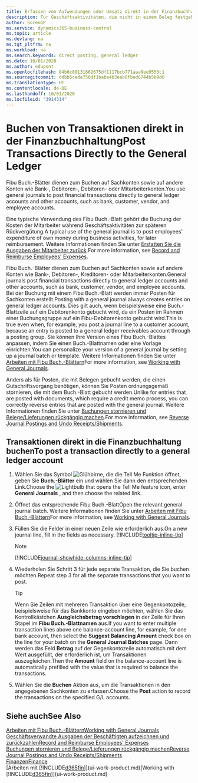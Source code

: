 ```yaml
---
title: Erfassen von Aufwendungen oder Umsatz direkt in der Finanzbuchhaltung| Microsoft Docs
description: Für Geschäftsaktivitäten, die nicht in einem Beleg festgehlaten sind, wie kleinere Aufwendungen oder Zahlungseingänge, können Sie die entsprechenden Transaktionen erstellen, indem Sie die Buch.-Blattzeilen im Fibu Buch.-Blatt buchen.
author: SorenGP
ms.service: dynamics365-business-central
ms.topic: article
ms.devlang: na
ms.tgt_pltfrm: na
ms.workload: na
ms.search.keywords: direct posting, general ledger
ms.date: 10/01/2020
ms.author: edupont
ms.openlocfilehash: 84b6c80131662675df1117bcb771aaa0ee9553c1
ms.sourcegitcommit: ddbb5cede750df1baba4b3eab8fbed6744b5b9d6
ms.translationtype: HT
ms.contentlocale: de-DE
ms.lasthandoff: 10/01/2020
ms.locfileid: "3914314"
---
```

# <a name="post-transactions-directly-to-the-general-ledger"></a><span data-ttu-id="57e7b-103">Buchen von Transaktionen direkt in der Finanzbuchhaltung</span><span class="sxs-lookup"><span data-stu-id="57e7b-103">Post Transactions Directly to the General Ledger</span></span>

<span data-ttu-id="57e7b-104">Fibu Buch.-Blätter dienen zum Buchen auf Sachkonten sowie auf andere Konten wie Bank-, Debitoren-, Debitoren- oder Mitarbeiterkonten.</span><span class="sxs-lookup"><span data-stu-id="57e7b-104">You use general journals to post financial transactions directly to general ledger accounts and other accounts, such as bank, customer, vendor, and employee accounts.</span></span>  

<span data-ttu-id="57e7b-105">Eine typische Verwendung des Fibu Buch.-Blatt gehört die Buchung der Kosten der Mitarbeiter während  Geschäftsaktivitäten zur späteren Rückvergütung.</span><span class="sxs-lookup"><span data-stu-id="57e7b-105">A typical use of the general journal is to post employees' expenditure of own money during business activities, for later reimbursement.</span></span> <span data-ttu-id="57e7b-106">Weitere Informationen finden Sie unter [Erstatten Sie die Ausgaben der Mitarbeiter zurück](finance-how-record-reimburse-employee-expenses.md).</span><span class="sxs-lookup"><span data-stu-id="57e7b-106">For more information, see [Record and Reimburse Employees' Expenses](finance-how-record-reimburse-employee-expenses.md).</span></span>

<span data-ttu-id="57e7b-107">Fibu Buch.-Blätter dienen zum Buchen auf Sachkonten sowie auf andere Konten wie Bank-, Debitoren-, Kreditoren- oder Mitarbeiterkonten.</span><span class="sxs-lookup"><span data-stu-id="57e7b-107">General journals post financial transactions directly to general ledger accounts and other accounts, such as bank, customer, vendor, and employee accounts.</span></span> <span data-ttu-id="57e7b-108">Bei der Buchung mit einem Fibu Buch.-Blatt werden immer Posten für Sachkonten erstellt.</span><span class="sxs-lookup"><span data-stu-id="57e7b-108">Posting with a general journal always creates entries on general ledger accounts.</span></span> <span data-ttu-id="57e7b-109">Dies gilt auch, wenn beispielsweise eine Buch.-Blattzeile auf ein Debitorenkonto gebucht wird, da ein Posten im Rahmen einer Buchungsgruppe auf ein Fibu-Debitorenkonto gebucht wird.</span><span class="sxs-lookup"><span data-stu-id="57e7b-109">This is true even when, for example, you post a journal line to a customer account, because an entry is posted to a general ledger receivables account through a posting group.</span></span> <span data-ttu-id="57e7b-110">Sie können Ihre Version eines Fibu Buch.-Blattes anpassen, indem Sie einen Buch.-Blattnamen oder eine Vorlage einrichten.</span><span class="sxs-lookup"><span data-stu-id="57e7b-110">You can personalize your version of a general journal by setting up a journal batch or template.</span></span> <span data-ttu-id="57e7b-111">Weitere Informationen finden Sie unter [Arbeiten mit Fibu Buch.-Blättern](ui-work-general-journals.md)</span><span class="sxs-lookup"><span data-stu-id="57e7b-111">For more information, see [Working with General Journals](ui-work-general-journals.md).</span></span>

<span data-ttu-id="57e7b-112">Anders als für Posten, die mit Belegen gebucht werden, die einen Gutschriftsvorgang benötigen, können Sie Posten ordnungsgemäß stornieren, die mit dem Buch.-Blatt gebucht werden.</span><span class="sxs-lookup"><span data-stu-id="57e7b-112">Unlike for entries that are posted with documents, which require a credit memo process, you can correctly reverse entries that are posted with the general journal.</span></span> <span data-ttu-id="57e7b-113">Weitere Informationen finden Sie unter [Buchungen stornieren und Belege/Lieferungen rückgängig machen](finance-how-reverse-journal-posting.md).</span><span class="sxs-lookup"><span data-stu-id="57e7b-113">For more information, see [Reverse Journal Postings and Undo Receipts/Shipments](finance-how-reverse-journal-posting.md).</span></span>

## <a name="to-post-a-transaction-directly-to-a-general-ledger-account"></a><span data-ttu-id="57e7b-114">Transaktionen direkt in die Finanzbuchhaltung buchen</span><span class="sxs-lookup"><span data-stu-id="57e7b-114">To post a transaction directly to a general ledger account</span></span>

1. <span data-ttu-id="57e7b-115">Wählen Sie das Symbol ![Glühbirne, die die Tell Me Funktion öffnet](media/ui-search/search_small.png "Was möchten Sie tun?"), geben Sie **Buch.-Blätter** ein und wählen Sie dann den entsprechenden Link.</span><span class="sxs-lookup"><span data-stu-id="57e7b-115">Choose the ![Lightbulb that opens the Tell Me feature](media/ui-search/search_small.png "Tell me what you want to do") icon, enter **General Journals** , and then choose the related link.</span></span>
2. <span data-ttu-id="57e7b-116">Öffnet das entsprechende Fibu Buch.-Blatt</span><span class="sxs-lookup"><span data-stu-id="57e7b-116">Open the relevant general journal batch.</span></span> <span data-ttu-id="57e7b-117">Weitere Informationen finden Sie unter [Arbeiten mit Fibu Buch.-Blättern](ui-work-general-journals.md)</span><span class="sxs-lookup"><span data-stu-id="57e7b-117">For more information, see [Working with General Journals](ui-work-general-journals.md).</span></span>
3. <span data-ttu-id="57e7b-118">Füllen Sie die Felder in einer neuen Zeile wie erforderlich aus.</span><span class="sxs-lookup"><span data-stu-id="57e7b-118">On a new journal line, fill in the fields as necessary.</span></span> [!INCLUDE[tooltip-inline-tip](includes/tooltip-inline-tip_md.md)]    

    > [!NOTE]
    > [!INCLUDE[journal-showhide-columns-inline-tip](includes/journal-showhide-columns-inline-tip.md)]
4. <span data-ttu-id="57e7b-119">Wiederholen Sie Schritt 3 für jede separate Transaktion, die Sie buchen möchten.</span><span class="sxs-lookup"><span data-stu-id="57e7b-119">Repeat step 3 for all the separate transactions that you want to post.</span></span>

    > [!TIP]  
    > <span data-ttu-id="57e7b-120">Wenn Sie Zeilen mit mehreren Transaktion über eine Gegenkontozeile, beispielsweise für das Bankkonto eingeben möchten, wählen Sie das Kontrollkästchen **Ausgleichsbetrag vorschlagen** in der Zeile für Ihren Stapel im **Fibu Buch.-Blattnamen** aus.</span><span class="sxs-lookup"><span data-stu-id="57e7b-120">If you want to enter multiple transaction lines above one balance-account line, for example, for one bank account, then select the **Suggest Balancing Amount** check box on the line for your batch on the **General Journal Batches** page.</span></span> <span data-ttu-id="57e7b-121">Dann werden das Feld **Betrag** auf der Gegenkontozeile automatisch mit dem Wert ausgefüllt, der erforderlich ist, um Transaktionen auszugleichen.</span><span class="sxs-lookup"><span data-stu-id="57e7b-121">Then the **Amount** field on the balance-account line is automatically prefilled with the value that is required to balance the transactions.</span></span>
5. <span data-ttu-id="57e7b-122">Wählen Sie die **Buchen** Aktion aus, um die Transaktionen in den angegebenen Sachkonten zu erfassen.</span><span class="sxs-lookup"><span data-stu-id="57e7b-122">Choose the **Post** action to record the transactions on the specified G/L accounts.</span></span>

## <a name="see-also"></a><span data-ttu-id="57e7b-123">Siehe auch</span><span class="sxs-lookup"><span data-stu-id="57e7b-123">See Also</span></span>

[<span data-ttu-id="57e7b-124">Arbeiten mit Fibu Buch.-Blättern</span><span class="sxs-lookup"><span data-stu-id="57e7b-124">Working with General Journals</span></span>](ui-work-general-journals.md)  
[<span data-ttu-id="57e7b-125">Geschäftsverwandte Ausgaben der Beschäftigten aufzeichnen und zurückzahlen</span><span class="sxs-lookup"><span data-stu-id="57e7b-125">Record and Reimburse Employees' Expenses</span></span>](finance-how-record-reimburse-employee-expenses.md)  
[<span data-ttu-id="57e7b-126">Buchungen stornieren und Belege/Lieferungen rückgängig machen</span><span class="sxs-lookup"><span data-stu-id="57e7b-126">Reverse Journal Postings and Undo Receipts/Shipments</span></span>](finance-how-reverse-journal-posting.md)  
[<span data-ttu-id="57e7b-127">Finanzen</span><span class="sxs-lookup"><span data-stu-id="57e7b-127">Finance</span></span>](finance.md)  
<span data-ttu-id="57e7b-128">[Arbeiten mit [!INCLUDE[d365fin](includes/d365fin_md.md)]](ui-work-product.md)</span><span class="sxs-lookup"><span data-stu-id="57e7b-128">[Working with [!INCLUDE[d365fin](includes/d365fin_md.md)]](ui-work-product.md)</span></span>  
